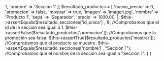 <?php
    class PruebaUnitarias{
        public function testSeccion(){
            $resultado_secciones = [
                'id_unica' => 1,
                'nombre' => 'Sección 1'
            ];

            $resultado_productos = [
                'nuevo_precio' => 0, 
                'promocion' => false, 
                'mostrar' => true, 
                'imagen' => 'imagen.jpg', 
                'nombre' => 'Producto 1', 
                'sepa' => 'Separador', 
                'precio' => 1000.00, 

            ];

            $this->assertEquals($resultado_secciones['id_unica'] , 1); //Comprobamos que el id de la sección sea igual a 1.

            $this->assertFalse($resultado_productos['promocion']); //Comprobamos que la promoción sea falsa.

            $this->assertTrue($resultado_productos['mostrar']); //Comprobamos que el producto se muestre.

            $this->assertEquals($resultado_secciones['nombre'] , "Sección 1"); //Comprobamos que el nombre de la sección sea igual a "Sección 1".

        }  

    }
